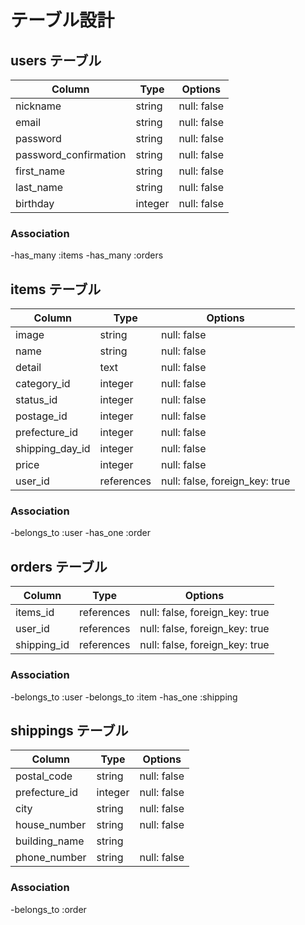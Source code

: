 # テーブル設計

## users テーブル

| Column                | Type    | Options     |
| --------------------- | ------- | ----------- |
| nickname              | string  | null: false |
| email                 | string  | null: false |
| password              | string  | null: false |
| password_confirmation | string  | null: false |
| first_name            | string  | null: false |
| last_name             | string  | null: false |
| birthday              | integer | null: false |

### Association
-has_many :items
-has_many :orders

## items テーブル

| Column          | Type       | Options                        |
| --------------- | ---------- | ------------------------------ |
| image           | string     | null: false                    |
| name            | string     | null: false                    |
| detail          | text       | null: false                    |
| category_id     | integer    | null: false                    |
| status_id       | integer    | null: false                    |
| postage_id      | integer    | null: false                    |
| prefecture_id   | integer    | null: false                    |
| shipping_day_id | integer    | null: false                    |
| price           | integer    | null: false                    |
| user_id         | references | null: false, foreign_key: true |


### Association
-belongs_to :user
-has_one :order

## orders テーブル

| Column      | Type       | Options                        |
| ----------- | ---------- | ------------------------------ |
| items_id    | references | null: false, foreign_key: true |
| user_id     | references | null: false, foreign_key: true |
| shipping_id | references | null: false, foreign_key: true |

### Association
-belongs_to :user
-belongs_to :item
-has_one :shipping

## shippings テーブル

| Column        | Type    | Options     |
| ------------- | ------- | ----------- |
| postal_code   | string  | null: false |
| prefecture_id | integer | null: false |
| city          | string  | null: false |
| house_number  | string  | null: false |
| building_name | string  |             |
| phone_number  | string  | null: false |

### Association
-belongs_to :order